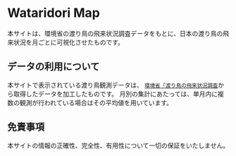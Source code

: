 # Wataridori Map
本サイトは、環境省の渡り鳥の飛来状況調査データをもとに、日本の渡り鳥の飛来状況を月ごとに可視化させたものです。

## データの利用について

本サイトで表示されている渡り鳥観測データは、 [`環境省「渡り鳥の飛来状況調査`](https://www.env.go.jp/nature/dobutsu/bird_flu/migratory/ap_wr_transit/index.html)から取得したデータを加工したものです。
月別の集計にあたっては、単月内に複数の観測が行われている場合はその平均値を用いています。

## 免責事項

本サイトの情報の正確性、完全性、有用性について一切の保証をいたしません。
